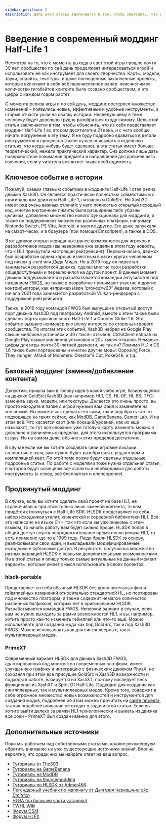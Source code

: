 ```yaml
---
sidebar_position: 2
description: Цель этой статьи заключается в том, чтобы объяснить, что из себя представляет моддинг Half-Life 1 во втором десятилетии 21 века, и с чего вообще начать погружение в эту тему. Эта статья имеет больше теоретический, нежели практический характер. 
---
```


# Введение в современный моддинг Half-Life 1
Несмотря на то, что с момента выхода в свет этой игры прошло почти 30 лет, сообщество по сей день продолжает
интересоваться игрой и использовать её как инструмент для своего творчества. Карты, модели, звуки, спрайты, текстуры, 
и даже полноценные законченные проекты, которые включают в себя всё перечисленное ранее: неисчислимое количество гигабайтов контента было создано сообществом, 
и эта цифра с каждом годом растёт. 
  
С момента релиза игры и по сей день, моддинг претерпел множество изменений - появились новые, эффективные и удобные 
инструменты, а старые отчасти ушли на свалку истории. Несведующему в теме человеку будет довольно трудно разобраться сходу самому.
Цель этой статьи заключается в том, чтобы объяснить, что из себя представляет моддинг Half-Life 1 во втором десятилетии 21 века, и с чего вообще 
начать погружение в эту тему. Я не буду подробно вдаваться в детали инструментов и процессов (такое лучше описывать 
в отдельных статьях, что когда-нибудь будет сделано), а эта статья имеет больше теоретический, нежели практический характер. 
Она должна лишь дать поверхностное понимание предмета и направление для дальнейшего изучения, если у читателя возникнет 
такая необходимость.

## Ключевое событие в истории
Пожалуй, самым главным событием в моддинге Half-Life 1 стал релиз движка Xash3D. Он является практически полностью
совместимым с оригинальным движком Half-Life 1, названным GoldSrc. Но Xash3D имеет ряд очень важных отличий: у него полностью 
открытый исходный код, многие внутренние лимиты были расширены либо убраны целиком, добавлено множество нового функционала
для моддинга, а также он поддерживает множество различных платформ, например Nintendo Switch, PS Vita, Android, и многие другие. 
Его даже запускали на смарт-часах, и в браузере (при помощи Emscripten), а также в DOS. 

Этот движок открыл невиданные ранее возможности для игроков и разработчиков модов (вы наверняка уже видели в этом году новость, 
что к HL1 прикрутили настоящий рейтрейсинг). Первоначально, движок был разработан одним хорошо известным в узких кругах человеком 
под ником *g-cont* или *Дядя Миша*. Но в 2019 году он перестал заниматься разработкой движка, сделал многие свои разработки общедоступными 
и переключился на другой проект. 
В данный момент движок поддерживается и разрабатывается командой энтузиастов под названием [FWGS](https://github.com/FWGS), но также в разработке принимают участие 
и другие контрибьюторы, как например *Иван "provod/w23" Авдеев*, который с начала 2021 года занимается разработкой Vulkan-рендерера с поддержкой рейтрейсинга.

Также, в 2016 году командой FWGS был выпущен в открытый доступ порт движка Xash3D под платформу Android, вместе с этим также были сделаны порты оригинального 
Half-Life 1 и Counter Strike 1.6. Это событие вызвало неимоверную волну интереса со стороны игрового сообщества. По итогам этих событий, Xash3D набрал на Google Play свыше миллиона установок и 30+ тысяч отзывов. CS16Client набрал на Google Play свыше миллиона установок и 20+ тысяч отзывов. Немалые цифры для игры почти 30-летней давности, не так ли? 
Помимо HL1 и CS 1.6 также были портированы и многие другие моды: Opposing Force, They Hunger, Afraid of Monsters: Director's Cut, Poke646, и т.д. 

## Базовый моддинг (замена/добавление контента)
Допустим, пришла вам в голову идея в какой-либо игре, базирующейся на движке GoldSrc/Xash3D (как например HL1, CS, HL:OF, HL:BS, TFC) 
заменить звуки, модели, или текстуры. Делается это очень просто: вы просто находите в папке с игрой нужный вам файл и заменяете на желаемый. 
Вы можете как сделать его сами, так и подобрать что-то подходящее на таких сайтах, как [ModDB](https://www.moddb.com/games/half-life/downloads), [GameBanana](https://gamebanana.com/games/34), [Gamer-Lab](https://gamer-lab.com/rus/goldsrc).
И на этом всё. Что касается карт (или локаций/уровней, как их ещё называют), то тут всё сложнее: уже готовую карту 
изменять можно в довольно ограниченных пределах, для этого используется программа `bspguy`. Но на самом деле, обычно и этих пределов достаточно. 

В случае если же вы хотите создавать свои игровые локации полностью с нуля, вам нужно будет разобраться с редактором и компиляцией 
карт. По этой теме позже будут сделаны отдельные, подробные статьи. По работе с моделями тоже нужна отдельная статья, в которой будут освещены 
все аспекты и необходимые для работы инструменты (к слову, всё бесплатное и опенсорсное).

## Продвинутый моддинг
В случае, если вы хотите сделать свой проект на базе HL1, не ограничиваясь при этом только лишь заменой контента, то вам
придётся столкнуться с Half-Life SDK. HLSDK представляет из себя набор исходников утилит, клиентской и серверной библиотеки HL1. Всё это 
написано на языке C++, так что если вы уже знакомы с этим языком, то начать работу вам будет сильно проще. HLSDK попал в общий доступ 
спустя непродолжительное время после релиза HL1, то есть примерно где-то в 1999 году. Люди брали HLSDK за основу, реализовывали свои идеи, и выкладывали 
модифицированные исходники в публичный доступ. В результате, получилось множество разных вариаций HLSDK с разными дополнительными возможностями. Но в этой статье 
я опишу только самые актуальные на данный момент варианты, которые имеет смысл использовать в своих проектах: 

### hlsdk-portable
Представляет из себя обычный HLSDK без дополнительных фич и геймплейных изменений относительно стандартной HL, но портирован под множество 
платформ, и также содержит немалое количество различных багфиксов, которых нет в оригинальном HLSDK. Разрабатывается командой FWGS. 
Неплохой вариант в случае, если вам не нужно выходить за рамки возможностей HL1, и вы, например, хотите просто как-то изменить геймплей или что-то ещё.
Можно использовать для создания мода как под GoldSrc, так и под Xash3D FWGS. Можно использовать как для синглплеерных, так и мультиплеерных модов.

### PrimeXT
Современный вариант HLSDK для движка Xash3D FWGS, адаптированный под множество современных платформ, имеет улучшенную 
графику и интеграцию с физическим движком PhysX, но сохраняя при этом все присущие GoldSrc и Xash3D возможности и подходы к работе. 
Базируется на XashXT, поэтому наследует весь функционал из XashXT и Spirit Of Half-Life. Подходит для создания как синглплеерных, так и мультиплеерных модов. 
Кроме того, содержит в себе огромное множество новых возможностей и инструментов для создания модов, подробнее об этом можно 
прочитать на [сайте проекта](https://snmetamorph.github.io/PrimeXT/docs/rus/intro), так как подобное описание не входит в задачи этой статьи.
Если вы хотите выйти далеко за рамки HL1 технологически и выжать из движка все соки - PrimeXT был создан именно для этого.

## Дополнительные источники
Пока мы работаем над собственными статьями, крайне рекомендуем обратить внимание на уже существующие источники знаний. Вполне вероятно, что среди них вы 
найдёте ответ на ваш вопрос.

- [Туториалы от The303](https://the303.org/tutorials/)
- [Туториалы на GameBanana](https://gamebanana.com/tuts/games/34?_nPage=4)
- [Туториалы на ModDB](https://www.moddb.com/tutorials?filter=t&kw=&subtype=&meta=&game=1)
- [Туториалы на Sourcemodding](https://www.sourcemodding.com/tutorials/goldsrc/)
- [Туториалы по HLSDK от Admer456](https://www.youtube.com/playlist?list=PLZmAT317GNn19tjUoC9dlT8nv4f8GHcjy)
- [Легендарный учебник по маппингу от *Дмитрия Черкашина aka Dmitrich*](https://cs-mapper2.narod.ru/tutorials/index.shtml.htm)
- [HLRA (по большей части устарело)](http://ralertmod.narod.ru/index.htm)
- [TWHL Wiki](https://twhl.info/wiki/index)
- [Форум CSM](https://csm.dev/)
- [Форум HLFX](https://hlfx.ru/forum/)
